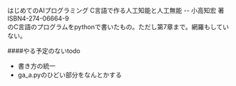 はじめてのAIプログラミング C言語で作る人工知能と人工無能 -- 小高知宏 著  
ISBN4-274-06664-9  
のC言語のプログラムをpythonで書いたもの。ただし第7章まで。網羅もしていない。

####やる予定のないtodo
- 書き方の統一
- ga_a.pyのひどい部分をなんとかする
